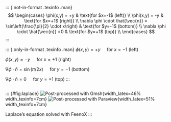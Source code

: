 

::: {.not-in-format .texinfo .man}
$$
\begin{cases}
\phi(x,y) = +y & \text{for $x=-1$ (left)} \\
\phi(x,y) = -y & \text{for $x=+1$ (right)} \\
\nabla \phi \cdot \hat{\vec{n}} = \sin\left(\frac{\pi}{2} \cdot x\right) & \text{for $y=-1$ (bottom)} \\
\nabla \phi \cdot \hat{\vec{n}} =0 & \text{for $y=+1$ (top)} \\
\end{cases}
$$
:::

::: {.only-in-format .texinfo .man}
$\phi(x,y) = +y \quad$ for $x=-1$ (left)

$\phi(x,y) = -y \quad$ for $x=+1$ (right)

$\nabla \phi \cdot \hat{n} = \sin(\pi/2 x) \quad$ for $y=-1$ (bottom)

$\nabla \phi \cdot \hat{n} =0 \quad$ for $y=+1$ (top)
:::


```{.feenox include="laplace-square.fee"}
```

::: {#fig:laplace}
![Post-processed with Gmsh](laplace-square-gmsh){width_latex=46% width_texinfo=7cm}
![Post-processed with Paraview](laplace-square-paraview){width_latex=51% width_texinfo=7cm}

Laplace’s equation solved with FeenoX
:::

